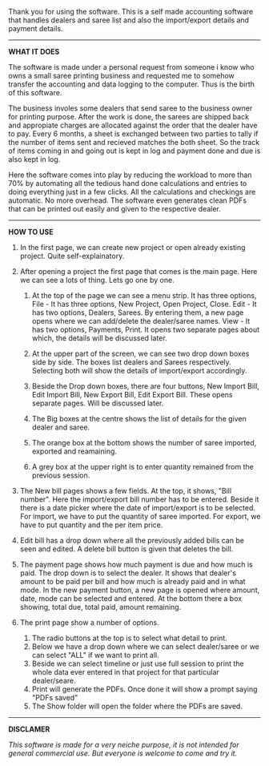 Thank you for using the software.
This is a self made accounting software that handles dealers and saree list and also the import/export details and payment details.
____________________________________________________________________________________________________________________________________________________________________________________________________________________________________________
**WHAT IT DOES**

The software is made under a personal request from someone i know who owns a small saree printing business and requested me to somehow transfer the accounting and data logging to the computer. Thus is the birth of this software. 

The business involes some dealers that send saree to the business owner for printing purpose. After the work is done, the sarees are shipped back and appropiate charges are allocated against the order that the dealer have to pay. 
Every 6 months, a sheet is exchanged between two parties to tally if the number of items sent and recieved matches the both sheet. So the track of items coming in and going out is kept in log and payment done and due is also kept in log. 

Here the software comes into play by reducing the workload to more than 70% by automating all the tedious hand done calculations and entries to doing everything just in a few clicks. All the calculations and checkings are automatic. No more
overhead. The software even generates clean PDFs that can be printed out easily and given to the respective dealer.
____________________________________________________________________________________________________________________________________________________________________________________________________________________________________________
**HOW TO USE**

1. In the first page, we can create new project or open already existing project. Quite self-explainatory.

2. After opening a project the first page that comes is the main page. Here we can see a lots of thing. Lets go one by one.
   1. At the top of the page we can see a menu strip. It has three options,
      File - It has three options, New Project, Open Project, Close.
      Edit - It has two options, Dealers, Sarees. By entering them, a new page opens where we can add/delete the dealer/saree names.
      View - It has two options, Payments, Print. It opens two separate pages about which, the details will be discussed later.
  
   2. At the upper part of the screen, we can see two drop down boxes side by side. The boxes list dealers and Sarees respectively. Selecting both will show the details of import/export accordingly.
   3. Beside the Drop down boxes, there are four buttons, New Import Bill, Edit Import Bill, New Export Bill, Edit Export Bill. These opens separate pages. Will be discussed later.
   4. The Big boxes at the centre shows the list of details for the given dealer and saree.
   5. The orange box at the bottom shows the number of saree imported, exported and reamaining.
   6. A grey box at the upper right is to enter quantity remained from the previous session.

3. The New bill pages shows a few fields. At the top, it shows, "Bill number". Here the import/export bill number has to be entered. Beside it there is a date picker where the date of import/export is to be selected. For import, we have to 
    put the quantity of saree imported. For export, we have to put quantity and the per item price.

4. Edit bill has a drop down where all the previously added bills can be seen and edited. A delete bill button is given that deletes the bill.

5. The payment page shows how much payment is due and how much is paid. The drop down is to select the dealer. It shows that dealer's amount to be paid per bill and how much is already paid and in what mode.
  In the new payment button, a new page is opened where amount, date, mode can be selected and entered.
  At the bottom there a box showing, total due, total paid, amount remaining.

6. The print page show a number of options.
     1. The radio buttons at the top is to select what detail to print.
     2. Below we have a drop down where we can select dealer/saree or we can select "ALL" if we want to print all.
     3. Beside we can select timeline or just use full session to print the whole data ever entered in that project for that particular dealer/seare.
     4. Print will generate the PDFs. Once done it will show a prompt saying "PDFs saved"
     5. The Show folder will open the folder where the PDFs are saved.
  
  ____________________________________________________________________________________________________________________________________________________________________________________________________________________________________________
  **DISCLAMER**
  
  _This software is made for a very neiche purpose, it is not intended for general commercial use. But everyone is welcome to come and try it._
